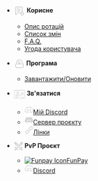 - <img src="_media/icons/useful.png" alt="Useful Icon" style="vertical-align: middle;"> **Корисне**
  - [Опис ротацій](uk-ua/useful/profile.md)  
  - [Список змін](uk-ua/useful/changelog.md)
  - [F.A.Q.](uk-ua/useful/faq.md)
  - [Угода користувача](uk-ua/useful/terms.md)

- <img src="_media/icons/soft.png" alt="Software Icon" style="vertical-align: middle;"> **Програма**
  - [Завантажити/Оновити](uk-ua/download.md)

- <img src="_media/icons/contact.png" alt="Contact Icon" style="vertical-align: middle;"> **Зв'язатися**
  - <a href="https://discord.com/users/250267265285488641">
	<img src="_media/icons/discord.png" alt="Discord Icon">Мій Discord</a>
  - <a href="https://discord.gg/xBFKJc6QRr">
	<img src="_media/icons/server.png" alt="Server Icon">Сервер проєкту</a>
  - <a href="https://allmylinks.com/darhanger">
	<img src="_media/icons/link.png" alt="Link Icon">Лінки</a>

- <img src="_media/icons/pvp.png" alt="PvP Icon" style="vertical-align: middle;"> **PvP Проєкт**
  - <a href="https://funpay.com/users/4655925/">
	<img src="_media/icons/funpay.png" alt="Funpay Icon">FunPay</a>  
  - <a href="https://discord.com/users/649003031391633438">
	<img src="_media/icons/discord.png" alt="Discord2 Icon">Discord</a>